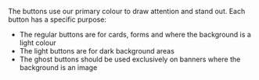 The buttons use our primary colour to draw attention and stand out. Each button has a specific purpose:

- The regular buttons are for cards, forms and where the background is a light colour
- The light buttons are for dark background areas
- The ghost buttons should be used exclusively on banners where the background is an image
